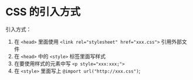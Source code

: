 # CSS 的引入方式

引入方式：

1. 在 `<head>` 里面使用 `<link rel="stylesheet" href="xxx.css">` 引用外部文件
2. 在 `<head>` 中的 `<style>` 标签里面写样式
3. 在要使用样式的元素中写 `<p style="xxx:xxx;">`
4. 在 `<style>` 里面写上 `@import url("http://xxx.css")`;